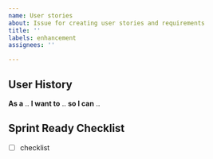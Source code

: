 ```yaml
---
name: User stories
about: Issue for creating user stories and requirements
title: ''
labels: enhancement
assignees: ''

---
```


## User History
**As a** 
..
**I want to**
..
**so I can**
..

## Sprint Ready Checklist

- [ ] checklist
